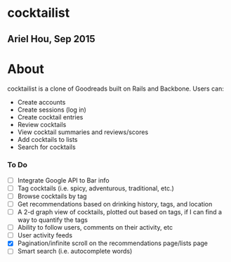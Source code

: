 # cocktailist
## Ariel Hou, Sep 2015

# About
cocktailist is a clone of Goodreads built on Rails and Backbone. Users can:

- Create accounts
- Create sessions (log in)
- Create cocktail entries
- Review cocktails
- View cocktail summaries and reviews/scores
- Add cocktails to lists
- Search for cocktails


### To Do
- [ ] Integrate Google API to Bar info
- [ ] Tag cocktails (i.e. spicy, adventurous, traditional, etc.)
- [ ] Browse cocktails by tag
- [ ] Get recommendations based on drinking history, tags, and location
- [ ] A 2-d graph view of cocktails, plotted out based on tags, if I can find a way to quantify the tags
- [ ] Ability to follow users, comments on their activity, etc
- [ ] User activity feeds
- [x] Pagination/infinite scroll on the recommendations page/lists page
- [ ] Smart search (i.e. autocomplete words)
